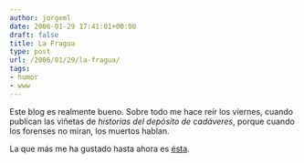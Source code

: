 ```yaml
---
author: jorgeml
date: 2006-01-29 17:41:01+00:00
draft: false
title: La Fragua
type: post
url: /2006/01/29/la-fragua/
tags:
- humor
- www
---
```


Este blog es realmente bueno. Sobre todo me hace reír los viernes, cuando publican las viñetas de _historias del depósito de cadáveres_, porque cuando los forenses no miran, los muertos hablan.

La que más me ha gustado hasta ahora es [ésta](http://lafragua.blogspot.com/2006/01/historias-del-depsito-de-cadveres_20.html).
